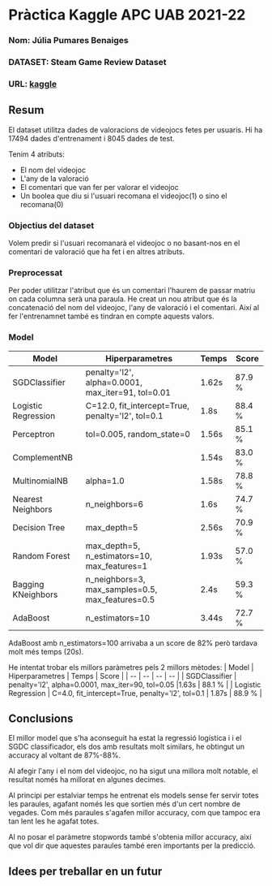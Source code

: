 # Pràctica Kaggle APC UAB 2021-22
### Nom: Júlia Pumares Benaiges
### DATASET: Steam Game Review Dataset
### URL: [kaggle](https://www.kaggle.com/arashnic/game-review-dataset)

## Resum
El dataset utilitza dades de valoracions de videojocs fetes per usuaris.
Hi ha 17494 dades d'entrenament i 8045 dades de test. 

Tenim 4 atributs:
 - El nom del videojoc
 - L'any de la valoració
 - El comentari que van fer per valorar el videojoc 
 - Un boolea que diu si l'usuari recomana el videojoc(1) o sino el recomana(0)

### Objectius del dataset
Volem predir si l'usuari recomanarà el videojoc o no basant-nos en el comentari de valoració que ha fet i en altres atributs.

### Preprocessat
Per poder utilitzar l'atribut que és un comentari l'haurem de passar matriu on cada columna serà una paraula.
He creat un nou atribut que és la concatenació del nom del videojoc, l'any de valoració i el comentari. Així al fer l'entrenamnet també es tindran en compte aquests valors.

### Model
| Model | Hiperparametres | Temps | Score |
| -- | -- | -- | -- |
| SGDClassifier        | penalty='l2', alpha=0.0001, max_iter=91, tol=0.01 |1.62s |  87.9 % |
| Logistic Regression  | C=12.0, fit_intercept=True, penalty='l2', tol=0.1 | 1.8s |  88.4 % |
| Perceptron           | tol=0.005, random_state=0 |1.56s |  85.1 % |
| ComplementNB         |    |1.54s |  83.0 % |
| MultinomialNB        | alpha=1.0|1.58s |  78.8 % |
| Nearest Neighbors    | n_neighbors=6  |1.6s  |  74.7 % |
| Decision Tree        | max_depth=5  |2.56s |  70.9 % |
| Random Forest        | max_depth=5, n_estimators=10, max_features=1  |1.93s |  57.0 % |
| Bagging KNeighbors   | n_neighbors=3, max_samples=0.5, max_features=0.5 |2.4s |  59.3 % |
| AdaBoost             | n_estimators=10 |3.44s |  72.7 % |

AdaBoost amb n_estimators=100 arrivaba a un score de 82% però tardava molt més temps (20s).

He intentat trobar els millors paràmetres pels 2 millors mètodes:
| Model | Hiperparametres | Temps | Score |
| -- | -- | -- | -- |
| SGDClassifier        | penalty='l2', alpha=0.0001, max_iter=90, tol=0.05 |1.63s |  88.1 % |
| Logistic Regression  | C=4.0, fit_intercept=True, penalty='l2', tol=0.1 | 1.87s |  88.9 % |


## Conclusions
El millor model que s'ha aconseguit ha estat la regressió logística i i el SGDC classificador, els dos amb resultats molt similars, he obtingut un accuracy al voltant de 87%-88%.

Al afegir l'any i el nom del videojoc, no ha sigut una millora molt notable, el resultat només ha millorat en algunes decimes.

Al principi per estalviar temps he entrenat els models sense fer servir totes les paraules, agafant només les que sortien més d'un cert nombre de vegades. Com més paraules s'agafen millor accuracy, com que tampoc era tan lent les he agafat totes.

Al no posar el paràmetre stopwords també s'obtenia millor accuracy, així que vol dir que aquestes paraules també eren importants per la predicció.

## Idees per treballar en un futur
